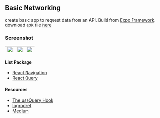 ## Basic Networking ##
create basic app to request data from an API. Build from [Expo Framework](https://expo.dev/).  
download apk file [here](https://www.dropbox.com/s/5ugnkcetu4h9vwg)

### Screenshot ###
| ![](https://i.imgur.com/4es63Ps.jpg) | ![](https://i.imgur.com/UYOoAWr.jpg) | ![](https://i.imgur.com/nyGdx5G.jpg) |
| :---: | :---: | :---: |

#### List Package ####
- [React Navigation](https://reactnavigation.org/)
- [React Query](https://react-query.tanstack.com/)

#### Resources ###
- [The useQuery Hook](https://www.youtube.com/watch?v=yccbCol546c)
- [logrocket](https://blog.logrocket.com/react-query-state-management-react-native/)
- [Medium](https://benjaminwoojang.medium.com/react-navigation-with-typescript-270dfa8d5cad)

